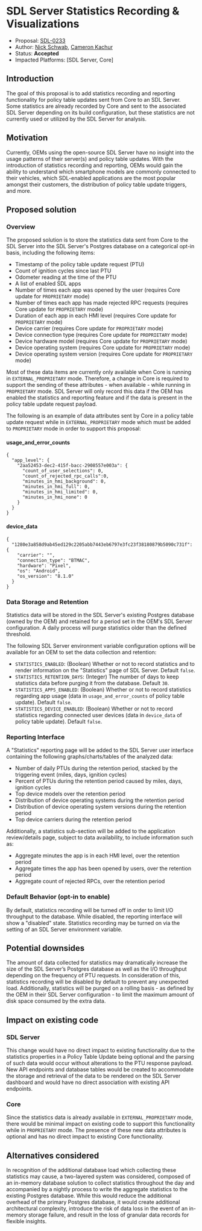 # SDL Server Statistics Recording & Visualizations

* Proposal: [SDL-0233](0233-policy-server-statistics-recording-visualizations.md)
* Author: [Nick Schwab](https://github.com/nickschwab), [Cameron Kachur](https://github.com/ckachur)
* Status: **Accepted**
* Impacted Platforms: [SDL Server, Core]

## Introduction

The goal of this proposal is to add statistics recording and reporting functionality for policy table updates sent from Core to an SDL Server. Some statistics are already recorded by Core and sent to the associated SDL Server depending on its build configuration, but these statistics are not currently used or utilized by the SDL Server for analysis.

## Motivation

Currently, OEMs using the open-source SDL Server have no insight into the usage patterns of their server(s) and policy table updates. With the introduction of statistics recording and reporting, OEMs would gain the ability to understand which smartphone models are commonly connected to their vehicles, which SDL-enabled applications are the most popular amongst their customers, the distribution of policy table update triggers, and more.

## Proposed solution

### Overview
The proposed solution is to store the statistics data sent from Core to the SDL Server into the SDL Server's Postgres database on a categorical opt-in basis, including the following items:

* Timestamp of the policy table update request (PTU)
* Count of ignition cycles since last PTU
* Odometer reading at the time of the PTU
* A list of enabled SDL apps
* Number of times each app was opened by the user (requires Core update for `PROPRIETARY` mode)
* Number of times each app has made rejected RPC requests (requires Core update for `PROPRIETARY` mode)
* Duration of each app in each HMI level (requires Core update for `PROPRIETARY` mode)
* Device carrier (requires Core update for `PROPRIETARY` mode)
* Device connection type (requires Core update for `PROPRIETARY` mode)
* Device hardware model (requires Core update for `PROPRIETARY` mode)
* Device operating system (requires Core update for `PROPRIETARY` mode)
* Device operating system version (requires Core update for `PROPRIETARY` mode)

Most of these data items are currently only available when Core is running in `EXTERNAL_PROPRIETARY` mode. Therefore, a change in Core is required to support the sending of these attributes - when available - while running in `PROPRIETARY` mode. SDL Server will only record this data if the OEM has enabled the statistics and reporting feature and if the data is present in the policy table update request payload.

The following is an example of data attributes sent by Core in a policy table update request while in `EXTERNAL_PROPRIETARY` mode which must be added to `PROPRIETARY` mode in order to support this proposal:

#### usage_and_error_counts
```
{
  "app_level": {
    "2aa52453-dec2-415f-bacc-2908557e003a": {
      "count_of_user_selections": 0,
      "count_of_rejected_rpc_calls":0,
      "minutes_in_hmi_background": 0,
      "minutes_in_hmi_full": 0,
      "minutes_in_hmi_limited": 0,
      "minutes_in_hmi_none": 0
    }
  }
}
```

#### device_data
```
{
  "1280e3a858d9ab45ed129c2205abb7443eb6797e3fc23f38180879b5090c731f": {
    "carrier": "",
    "connection_type": "BTMAC",
    "hardware": "Pixel",
    "os": "Android",
    "os_version": "8.1.0"
  }
}
```

### Data Storage and Retention
Statistics data will be stored in the SDL Server's existing Postgres database (owned by the OEM) and retained for a period set in the OEM's SDL Server configuration. A daily process will purge statistics older than the defined threshold.

The following SDL Server environment variable configuration options will be available for an OEM to set the data collection and retention:

* `STATISTICS_ENABLED`: (Boolean) Whether or not to record statistics and to render information on the "Statistics" page of SDL Server. Default `false`.
* `STATISTICS_RETENTION_DAYS`: (Integer) The number of days to keep statistics data before purging it from the database. Default `30`.
* `STATISTICS_APPS_ENABLED`: (Boolean) Whether or not to record statistics regarding app usage (data in `usage_and_error_counts` of policy table update). Default `false`.
* `STATISTICS_DEVICE_ENABLED`: (Boolean) Whether or not to record statistics regarding connected user devices (data in `device_data` of policy table update). Default `false`.

### Reporting Interface
A "Statistics" reporting page will be added to the SDL Server user interface containing the following graphs/charts/tables of the analyzed data:

* Number of daily PTUs during the retention period, stacked by the triggering event (miles, days, ignition cycles)
* Percent of PTUs during the retention period caused by miles, days, ignition cycles
* Top device models over the retention period
* Distribution of device operating systems during the retention period
* Distribution of device operating system versions during the retention period
* Top device carriers during the retention period

Additionally, a statistics sub-section will be added to the application review/details page, subject to data availability, to include information such as:

* Aggregate minutes the app is in each HMI level, over the retention period
* Aggregate times the app has been opened by users, over the retention period
* Aggregate count of rejected RPCs, over the retention period

### Default Behavior (opt-in to enable)
By default, statistics recording will be turned off in order to limit I/O throughput to the database. While disabled, the reporting interface will show a "disabled" state. Statistics recording may be turned on via the setting of an SDL Server environment variable.

## Potential downsides
The amount of data collected for statistics may dramatically increase the size of the SDL Server’s Postgres database as well as the I/O throughput depending on the frequency of PTU requests. In consideration of this, statistics recording will be disabled by default to prevent any unexpected load. Additionally, statistics will be purged on a rolling basis - as defined by the OEM in their SDL Server configuration - to limit the maximum amount of disk space consumed by the extra data.

## Impact on existing code

### SDL Server
This change would have no direct impact to existing functionality due to the statistics properties in a Policy Table Update being optional and the parsing of such data would occur without alterations to the PTU response payload. New API endpoints and database tables would be created to accommodate the storage and retrieval of the data to be rendered on the SDL Server dashboard and would have no direct association with existing API endpoints.

### Core
Since the statistics data is already available in `EXTERNAL_PROPRIETARY` mode, there would be minimal impact on existing code to support this functionality while in `PROPRIETARY` mode. The presence of these new data attributes is optional and has no direct impact to existing Core functionality.

## Alternatives considered
In recognition of the additional database load which collecting these statistics may cause, a two-layered system was considered, composed of an in-memory database solution to collect statistics throughout the day and accompanied by a nightly process to write the aggregate statistics to the existing Postgres database. While this would reduce the additional overhead of the primary Postgres database, it would create additional architectural complexity, introduce the risk of data loss in the event of an in-memory storage failure, and result in the loss of granular data records for flexible insights.


